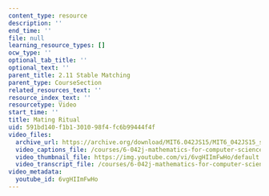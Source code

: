 ```yaml
---
content_type: resource
description: ''
end_time: ''
file: null
learning_resource_types: []
ocw_type: ''
optional_tab_title: ''
optional_text: ''
parent_title: 2.11 Stable Matching
parent_type: CourseSection
related_resources_text: ''
resource_index_text: ''
resourcetype: Video
start_time: ''
title: Mating Ritual
uid: 591bd140-f1b1-3010-98f4-fc6b99444f4f
video_files:
  archive_url: https://archive.org/download/MIT6.042JS15/MIT6_042JS15_stableritual_video_ipod.mp4
  video_captions_file: /courses/6-042j-mathematics-for-computer-science-spring-2015/4b182ee09fd357029cb194c758c111bd_6vgHIImFwHo.vtt
  video_thumbnail_file: https://img.youtube.com/vi/6vgHIImFwHo/default.jpg
  video_transcript_file: /courses/6-042j-mathematics-for-computer-science-spring-2015/1d7049523de81c9f81c36754040117df_6vgHIImFwHo.pdf
video_metadata:
  youtube_id: 6vgHIImFwHo
---
```

